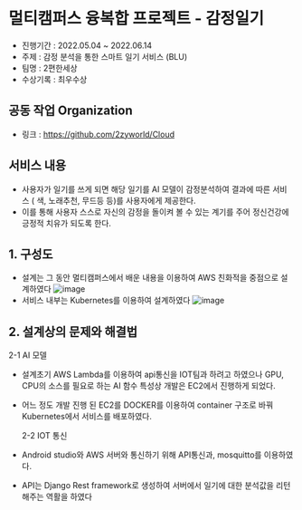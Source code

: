 # 멀티캠퍼스 융복합 프로젝트 - 감정일기
- 진행기간 : 2022.05.04 ~ 2022.06.14
- 주제 : 감정 분석을 통한 스마트 일기 서비스 (BLU)
- 팀명 : 2편한세상
- 수상기록 : 최우수상

## 공동 작업 Organization
- 링크 : https://github.com/2zyworld/Cloud

## 서비스 내용
- 사용자가 일기를 쓰게 되면 해당 일기를 AI 모델이 감정분석하여 결과에 따른 서비스 ( 색, 노래추천, 무드등 등)를 사용자에게 제공한다.
- 이를 통해 사용자 스스로 자신의 감정을 돌이켜 볼 수 있는 계기를 주어 정신건강에 긍정적 치유가 되도록 한다.

## 1. 구성도
- 설계는 그 동안 멀티캠퍼스에서 배운 내용을 이용하여 AWS 친화적을 중점으로 설계하였다
![image](https://user-images.githubusercontent.com/97427442/176380663-944ad726-006e-47c4-a213-ab41b5e1aa80.png)
- 서비스 내부는 Kubernetes를 이용하여 설계하였다
![image](https://user-images.githubusercontent.com/97427442/176380918-b6c9a9af-5cfb-4847-b710-b9e1b7e3192c.png)

## 2. 설계상의 문제와 해결법
  2-1 AI 모델
- 설계초기 AWS Lambda를 이용하여 api통신을 IOT팀과 하려고 하였으나 GPU, CPU의 소스를 필요로 하는 AI 함수 특성상 개발은 EC2에서 진행하게 되었다.
- 어느 정도 개발 진행 된 EC2를 DOCKER를 이용하여 container 구조로 바꿔 Kubernetes에서 서비스를 배포하였다.

  2-2 IOT 통신
- Android studio와 AWS 서버와 통신하기 위해 API통신과, mosquitto를 이용하였다.
- API는 Django Rest framework로 생성하여 서버에서 일기에 대한 분석값을 리턴해주는 역활을 하였다

